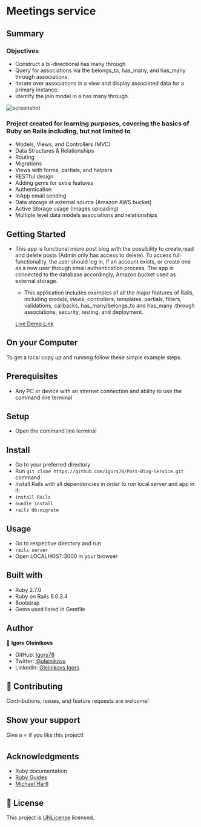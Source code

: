 # Meetings service

## Summary

### Objectives

- Construct a bi-directional has many through.
- Query for associations via the belongs_to, has_many, and has_many through
  associations.
- Iterate over associations in a view and display associated data for a primary
  instance.
- Identify the join model in a has many through.

![screenshot](screenshot.png)

### Project created for learning purposes, covering the basics of Ruby on Rails including, but not limited to

- Models, Views, and Controllers (MVC)
- Data Structures & Relationships
- Routing
- Migrations
- Views with forms, partials, and helpers
- RESTful design
- Adding gems for extra features
- Authentication
- InApp email sending
- Data storage at external source (Amazon AWS bucket)
- Active Storage usage (Images uploading)
- Multiple level data models associations and relationships

## Getting Started

- This app is functional micro post blog with the possibility to create,read and
  delete posts (Admin only has access to delete). To access full functionality,
  the user should log in, if an account exists, or create one as a new user
  through email authentication process. The app is connected to the database
  accordingly, Amazon bucket used as external storage.

  - This application includes examples of all the major features of Rails,
    including models, views, controllers, templates, partials, filters,
    validations, callbacks, has_many/belongs_to and has_many :through
    associations, security, testing, and deployment.

  [Live Demo Link](https://my-meetings-app.herokuapp.com/)

## On your Computer

To get a local copy up and running follow these simple example steps.

## Prerequisites

- Any PC or device with an internet connection and ability to use the command
  line terminal

## Setup

- Open the command line terminal

## Install

- Go to your preferred directory
- Run `git clone https://github.com/Igors78/Post-Blog-Service.git` command
- Install Rails with all dependencies in order to run local server and app in
  it:
- `install Rails`
- `bundle install`
- `rails db:migrate`

## Usage

- Go to respective directory and run
- `rails server`
- Open LOCALHOST:3000 in your browser

## Built with

- Ruby 2.7.0
- Ruby on Rails 6.0.3.4
- Bootstrap
- Gems used listed in Gemfile

## Author

👤 **Igors Oleinikovs**

- GitHub: [Igors78](https://github.com/Igors78)
- Twitter: [@oleinikovs](https://twitter.com/oleinikovs)
- LinkedIn:
  [Oleinikovs Igors](https://www.linkedin.com/in/igors-oleinikovs-17a10958/)

## 🤝 Contributing

Contributions, issues, and feature requests are welcome!

## Show your support

Give a ⭐️ if you like this project!

## Acknowledgments

- Ruby documentation
- [Ruby Guides](https://www.rubyguides.com/)
- [Michael Hartl](https://www.michaelhartl.com/)

## 📝 License

This project is [UNLicense](./LICENSE) licensed.
